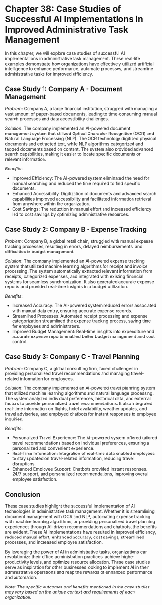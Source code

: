 Chapter 38: Case Studies of Successful AI Implementations in Improved Administrative Task Management
====================================================================================================

In this chapter, we will explore case studies of successful AI implementations in administrative task management. These real-life examples demonstrate how organizations have effectively utilized artificial intelligence to enhance performance, automate processes, and streamline administrative tasks for improved efficiency.

**Case Study 1: Company A - Document Management**
-------------------------------------------------

*Problem*: Company A, a large financial institution, struggled with managing a vast amount of paper-based documents, leading to time-consuming manual search processes and data accessibility challenges.

*Solution*: The company implemented an AI-powered document management system that utilized Optical Character Recognition (OCR) and Natural Language Processing (NLP). The OCR technology digitized physical documents and extracted text, while NLP algorithms categorized and tagged documents based on content. The system also provided advanced search capabilities, making it easier to locate specific documents or relevant information.

*Benefits*:

* Improved Efficiency: The AI-powered system eliminated the need for manual searching and reduced the time required to find specific documents.
* Enhanced Accessibility: Digitization of documents and advanced search capabilities improved accessibility and facilitated information retrieval from anywhere within the organization.
* Cost Savings: The reduction in manual effort and increased efficiency led to cost savings by optimizing administrative resources.

**Case Study 2: Company B - Expense Tracking**
----------------------------------------------

*Problem*: Company B, a global retail chain, struggled with manual expense tracking processes, resulting in errors, delayed reimbursements, and difficulties in budget management.

*Solution*: The company implemented an AI-powered expense tracking system that utilized machine learning algorithms for receipt and invoice processing. The system automatically extracted relevant information from receipts, categorized expenses, and integrated with existing financial systems for seamless synchronization. It also generated accurate expense reports and provided real-time insights into budget utilization.

*Benefits*:

* Increased Accuracy: The AI-powered system reduced errors associated with manual data entry, ensuring accurate expense records.
* Streamlined Processes: Automated receipt processing and expense categorization streamlined the expense tracking process, saving time for employees and administrators.
* Improved Budget Management: Real-time insights into expenditure and accurate expense reports enabled better budget management and cost control.

**Case Study 3: Company C - Travel Planning**
---------------------------------------------

*Problem*: Company C, a global consulting firm, faced challenges in providing personalized travel recommendations and managing travel-related information for employees.

*Solution*: The company implemented an AI-powered travel planning system that utilized machine learning algorithms and natural language processing. The system analyzed individual preferences, historical data, and external factors to provide personalized travel recommendations. It also integrated real-time information on flights, hotel availability, weather updates, and travel advisories, and employed chatbots for instant responses to employee inquiries.

*Benefits*:

* Personalized Travel Experience: The AI-powered system offered tailored travel recommendations based on individual preferences, ensuring a personalized and convenient experience.
* Real-Time Information: Integration of real-time data enabled employees to stay updated on travel-related information, reducing travel disruptions.
* Enhanced Employee Support: Chatbots provided instant responses, 24/7 support, and personalized recommendations, improving overall employee satisfaction.

**Conclusion**
--------------

These case studies highlight the successful implementation of AI technologies in administrative task management. Whether it is streamlining document management with OCR and NLP, automating expense tracking with machine learning algorithms, or providing personalized travel planning experiences through AI-driven recommendations and chatbots, the benefits are evident. These AI implementations have resulted in improved efficiency, reduced manual effort, enhanced accuracy, cost savings, streamlined processes, and increased employee satisfaction.

By leveraging the power of AI in administrative tasks, organizations can revolutionize their office administration practices, achieve higher productivity levels, and optimize resource allocation. These case studies serve as inspiration for other businesses looking to implement AI in their administrative operations and reap the rewards of enhanced performance and automation.

*Note: The specific outcomes and benefits mentioned in the case studies may vary based on the unique context and requirements of each organization.*
